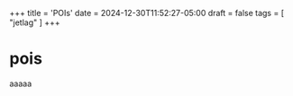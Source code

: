 +++
title = 'POIs'
date = 2024-12-30T11:52:27-05:00
draft = false
tags = [ "jetlag" ]
+++

# pois

aaaaa